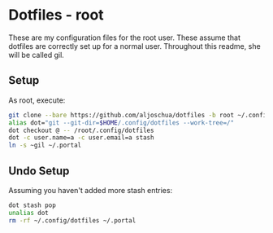 # Dotfiles - root
These are my configuration files for the root user.
These assume that dotfiles are correctly set up for a normal user.
Throughout this readme, she will be called gil.
## Setup
As root, execute:
```bash
git clone --bare https://github.com/aljoschua/dotfiles -b root ~/.config/dotfiles
alias dot="git --git-dir=$HOME/.config/dotfiles --work-tree=/"
dot checkout @ -- /root/.config/dotfiles
dot -c user.name=a -c user.email=a stash
ln -s ~gil ~/.portal
```

## Undo Setup
Assuming you haven't added more stash entries:
```bash
dot stash pop
unalias dot
rm -rf ~/.config/dotfiles ~/.portal
```
